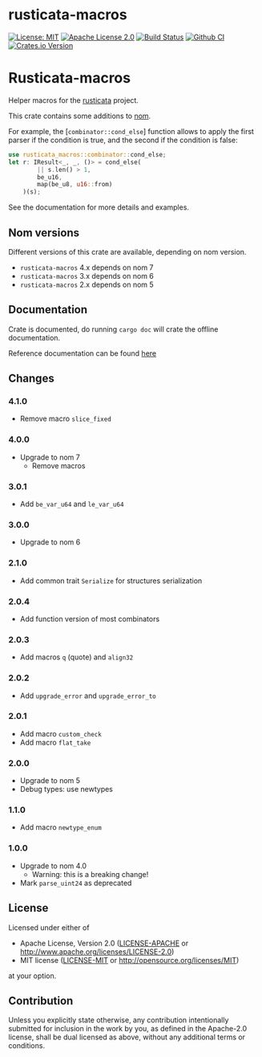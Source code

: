 # rusticata-macros

[![License: MIT](https://img.shields.io/badge/License-MIT-yellow.svg)](./LICENSE-MIT)
[![Apache License 2.0](https://img.shields.io/badge/License-Apache%202.0-blue.svg)](./LICENSE-APACHE)
[![Build Status](https://travis-ci.org/rusticata/rusticata-macros.svg?branch=master)](https://travis-ci.org/rusticata/rusticata-macros)
[![Github CI](https://github.com/rusticata/rusticata-macros/workflows/Continuous%20integration/badge.svg)](https://github.com/rusticata/rusticata-macros/actions)
[![Crates.io Version](https://img.shields.io/crates/v/rusticata-macros.svg)](https://crates.io/crates/rusticata-macros)

<!-- cargo-sync-readme start -->

# Rusticata-macros

Helper macros for the [rusticata](https://github.com/rusticata) project.

This crate contains some additions to [nom](https://github.com/Geal/nom).

For example, the [`combinator::cond_else`] function allows to apply the first parser if the
condition is true, and the second if the condition is false:

```rust
use rusticata_macros::combinator::cond_else;
let r: IResult<_, _, ()> = cond_else(
        || s.len() > 1,
        be_u16,
        map(be_u8, u16::from)
    )(s);
```

See the documentation for more details and examples.

<!-- cargo-sync-readme end -->

## Nom versions

Different versions of this crate are available, depending on nom version.

- `rusticata-macros` 4.x depends on nom 7
- `rusticata-macros` 3.x depends on nom 6
- `rusticata-macros` 2.x depends on nom 5

## Documentation

Crate is documented, do running `cargo doc` will crate the offline documentation.

Reference documentation can be found [here](https://docs.rs/rusticata-macros/)

## Changes

### 4.1.0

- Remove macro `slice_fixed`

### 4.0.0

- Upgrade to nom 7
  - Remove macros

### 3.0.1

- Add `be_var_u64` and `le_var_u64`

### 3.0.0

- Upgrade to nom 6

### 2.1.0

- Add common trait `Serialize` for structures serialization

### 2.0.4

- Add function version of most combinators

### 2.0.3

- Add macros `q` (quote) and `align32`

### 2.0.2

- Add `upgrade_error` and `upgrade_error_to`

### 2.0.1

- Add macro `custom_check`
- Add macro `flat_take`

### 2.0.0

- Upgrade to nom 5
- Debug types: use newtypes

### 1.1.0

- Add macro `newtype_enum`

### 1.0.0

- Upgrade to nom 4.0
  - Warning: this is a breaking change!
- Mark `parse_uint24` as deprecated

## License

Licensed under either of

 * Apache License, Version 2.0
   ([LICENSE-APACHE](LICENSE-APACHE) or http://www.apache.org/licenses/LICENSE-2.0)
 * MIT license
   ([LICENSE-MIT](LICENSE-MIT) or http://opensource.org/licenses/MIT)

at your option.

## Contribution

Unless you explicitly state otherwise, any contribution intentionally submitted
for inclusion in the work by you, as defined in the Apache-2.0 license, shall be
dual licensed as above, without any additional terms or conditions.

